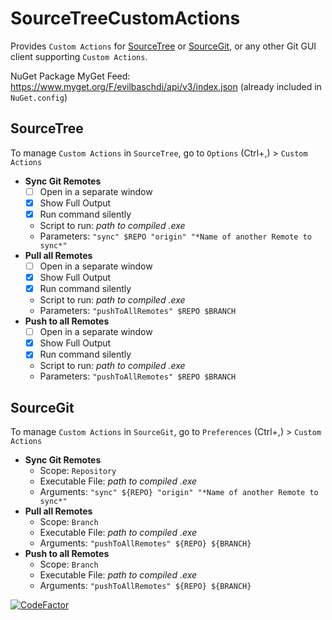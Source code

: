 # SourceTreeCustomActions

Provides `Custom Actions` for [SourceTree](https://www.sourcetreeapp.com) or [SourceGit](https://sourcegit-scm.github.io/), or any other Git GUI client supporting `Custom Actions`.

NuGet Package MyGet Feed: <https://www.myget.org/F/evilbaschdi/api/v3/index.json> (already included in `NuGet.config`)

## SourceTree

To manage `Custom Actions` in `SourceTree`, go to `Options` (Ctrl+,) > `Custom Actions`

- **Sync Git Remotes**
  - [ ] Open in a separate window
  - [x] Show Full Output
  - [x] Run command silently
  - Script to run: *path to compiled .exe*
  - Parameters: `"sync" $REPO "origin" "*Name of another Remote to sync*"`
- **Pull all Remotes**
  - [ ] Open in a separate window
  - [x] Show Full Output
  - [x] Run command silently
  - Script to run: *path to compiled .exe*
  - Parameters: `"pushToAllRemotes" $REPO $BRANCH`
- **Push to all Remotes**
  - [ ] Open in a separate window
  - [x] Show Full Output
  - [x] Run command silently
  - Script to run: *path to compiled .exe*
  - Parameters: `"pushToAllRemotes" $REPO $BRANCH`

## SourceGit

To manage `Custom Actions` in `SourceGit`, go to `Preferences` (Ctrl+,) > `Custom Actions`

- **Sync Git Remotes**
  - Scope: `Repository`
  - Executable File: *path to compiled .exe*
  - Arguments: `"sync" ${REPO} "origin" "*Name of another Remote to sync*"`
- **Pull all Remotes**
  - Scope: `Branch`
  - Executable File: *path to compiled .exe*
  - Arguments: `"pushToAllRemotes" ${REPO} ${BRANCH}`
- **Push to all Remotes**
  - Scope: `Branch`
  - Executable File: *path to compiled .exe*
  - Arguments: `"pushToAllRemotes" ${REPO} ${BRANCH}`

[![CodeFactor](https://www.codefactor.io/repository/github/evilbaschdi/SourceTreeCustomActions/badge/main)](https://www.codefactor.io/repository/github/evilbaschdi/SourceTreeCustomActions/overview/main)
